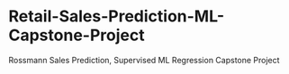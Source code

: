 # Retail-Sales-Prediction-ML-Capstone-Project
Rossmann Sales Prediction, Supervised ML Regression Capstone Project
